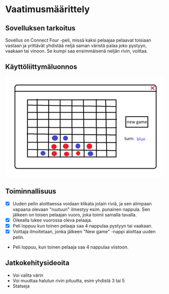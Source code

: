 # Vaatimusmäärittely  
## Sovelluksen tarkoitus  
Sovellus on Connect Four -peli, missä kaksi pelaajaa pelaavat toisiaan vastaan ja yrittävät yhdistää neljä saman väristä palaa joko pystyyn, vaakaan tai vinoon. Se kumpi saa ensimmäisenä neljän rivin, voittaa. 
## Käyttöliittymäluonnos  
![](https://github.com/essipe/ohjelmistotekniikka20/blob/master/dokumentointi/kayttoliittymaluonnos.png)
## Toiminnallisuus 
- [x] Uuden pelin aloittaessa voidaan klikata jotain riviä, ja sen alimpaan vapaana olevaan "ruutuun" ilmestyy esim. punainen nappula. Sen jälkeen on toisen pelaajan vuoro, joka toimii samalla tavalla. 
- [x] Oikealla lukee vuorossa oleva pelaaja.
- [x] Peli loppuu kun toinen pelaaja saa 4 nappulaa pystyyn tai vaakaan.
- [x] Voittaja ilmoitetaan, jonka jälkeen "New game" -nappi aloittaa uuden pelin.
- Peli loppuu, kun toinen pelaaja saa 4 nappulaa viistoon.
## Jatkokehitysideoita  
* Voi valita värin  
* Voi muuttaa halutun rivin pituutta, esim yhdistä 3 tai 5
* Statseja